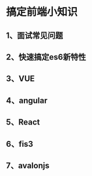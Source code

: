 # 搞定前端小知识<br>

## 1、面试常见问题<br>

## 2、快速搞定es6新特性<br>

## 3、VUE<br>

## 4、angular<br>

## 5、React<br>

## 6、fis3<br>

## 7、avalonjs<br>
 
